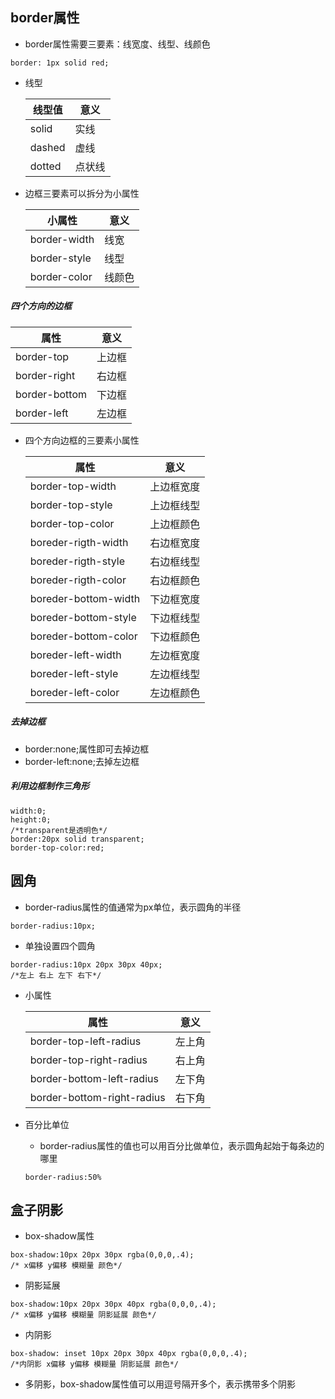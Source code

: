 ## border属性
+ border属性需要三要素：线宽度、线型、线颜色
```
border: 1px solid red;
```
+ 线型

    线型值|意义
    -|-
    solid|实线
    dashed|虚线
    dotted|点状线

+ 边框三要素可以拆分为小属性

    小属性|意义
    -|-
    border-width|线宽
    border-style|线型
    border-color|线颜色


##### 四个方向的边框

属性|意义
-|-
border-top|上边框
border-right|右边框
border-bottom|下边框
border-left|左边框

+ 四个方向边框的三要素小属性

    属性|意义
    -|-
    border-top-width|上边框宽度
    border-top-style|上边框线型
    border-top-color|上边框颜色
    boreder-rigth-width|右边框宽度
    boreder-rigth-style|右边框线型
    boreder-rigth-color|右边框颜色
    boreder-bottom-width|下边框宽度
    boreder-bottom-style|下边框线型
    boreder-bottom-color|下边框颜色
    boreder-left-width|左边框宽度
    boreder-left-style|左边框线型
    boreder-left-color|左边框颜色


##### 去掉边框
+ border:none;属性即可去掉边框
+ border-left:none;去掉左边框

##### 利用边框制作三角形
```
width:0;
height:0;
/*transparent是透明色*/
border:20px solid transparent;
border-top-color:red;
```

## 圆角
+ border-radius属性的值通常为px单位，表示圆角的半径
```
border-radius:10px;
```
+ 单独设置四个圆角
```
border-radius:10px 20px 30px 40px;
/*左上 右上 左下 右下*/
```
+ 小属性

    属性|意义
    -|-
    border-top-left-radius|左上角
    border-top-right-radius|右上角
    border-bottom-left-radius|左下角
    border-bottom-right-radius|右下角


+ 百分比单位
    + border-radius属性的值也可以用百分比做单位，表示圆角起始于每条边的哪里
    ```
    border-radius:50%
    ```

## 盒子阴影
+ box-shadow属性
```
box-shadow:10px 20px 30px rgba(0,0,0,.4);
/* x偏移 y偏移 模糊量 颜色*/
```
+ 阴影延展
```
box-shadow:10px 20px 30px 40px rgba(0,0,0,.4);
/* x偏移 y偏移 模糊量 阴影延展 颜色*/
```
+ 内阴影
```
box-shadow: inset 10px 20px 30px 40px rgba(0,0,0,.4);
/*内阴影 x偏移 y偏移 模糊量 阴影延展 颜色*/
```
+ 多阴影，box-shadow属性值可以用逗号隔开多个，表示携带多个阴影
